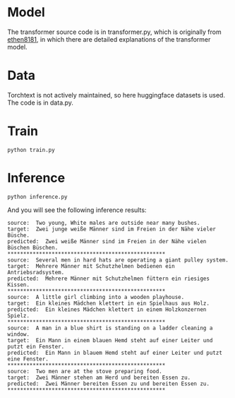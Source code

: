 # Model
The transformer source code is in transformer.py, which is originally from [ethen8181](https://ethen8181.github.io/machine-learning/deep_learning/seq2seq/torch_transformer.html), in which there are detailed explanations of the transformer model.

# Data
Torchtext is not actively maintained, so here huggingface datasets is used. The code is in data.py.

# Train
```
python train.py
```

# Inference
```
python inference.py
```
And you will see the following inference results:
```
source:  Two young, White males are outside near many bushes.
target:  Zwei junge weiße Männer sind im Freien in der Nähe vieler Büsche.
predicted:  Zwei weiße Männer sind im Freien in der Nähe vielen Büschen Büschen.
**************************************************
source:  Several men in hard hats are operating a giant pulley system.
target:  Mehrere Männer mit Schutzhelmen bedienen ein Antriebsradsystem.
predicted:  Mehrere Männer mit Schutzhelmen füttern ein riesiges Kissen.
**************************************************
source:  A little girl climbing into a wooden playhouse.
target:  Ein kleines Mädchen klettert in ein Spielhaus aus Holz.
predicted:  Ein kleines Mädchen klettert in einem Holzkonzernen Spielz.
**************************************************
source:  A man in a blue shirt is standing on a ladder cleaning a window.
target:  Ein Mann in einem blauen Hemd steht auf einer Leiter und putzt ein Fenster.
predicted:  Ein Mann in blauem Hemd steht auf einer Leiter und putzt eine Fenster.
**************************************************
source:  Two men are at the stove preparing food.
target:  Zwei Männer stehen am Herd und bereiten Essen zu.
predicted:  Zwei Männer bereiten Essen zu und bereiten Essen zu.
**************************************************
```